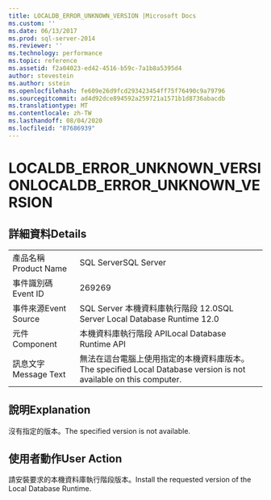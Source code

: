 ```yaml
---
title: LOCALDB_ERROR_UNKNOWN_VERSION |Microsoft Docs
ms.custom: ''
ms.date: 06/13/2017
ms.prod: sql-server-2014
ms.reviewer: ''
ms.technology: performance
ms.topic: reference
ms.assetid: f2a04023-ed42-4516-b59c-7a1b8a5395d4
author: stevestein
ms.author: sstein
ms.openlocfilehash: fe609e26d9fcd293423454ff75f76490c9a79796
ms.sourcegitcommit: ad4d92dce894592a259721a1571b1d8736abacdb
ms.translationtype: MT
ms.contentlocale: zh-TW
ms.lasthandoff: 08/04/2020
ms.locfileid: "87686939"
---
```

# <a name="localdb_error_unknown_version"></a><span data-ttu-id="82e02-102">LOCALDB_ERROR_UNKNOWN_VERSION</span><span class="sxs-lookup"><span data-stu-id="82e02-102">LOCALDB_ERROR_UNKNOWN_VERSION</span></span>
    
## <a name="details"></a><span data-ttu-id="82e02-103">詳細資料</span><span class="sxs-lookup"><span data-stu-id="82e02-103">Details</span></span>  
  
|||  
|-|-|  
|<span data-ttu-id="82e02-104">產品名稱</span><span class="sxs-lookup"><span data-stu-id="82e02-104">Product Name</span></span>|<span data-ttu-id="82e02-105">SQL Server</span><span class="sxs-lookup"><span data-stu-id="82e02-105">SQL Server</span></span>|  
|<span data-ttu-id="82e02-106">事件識別碼</span><span class="sxs-lookup"><span data-stu-id="82e02-106">Event ID</span></span>|<span data-ttu-id="82e02-107">269</span><span class="sxs-lookup"><span data-stu-id="82e02-107">269</span></span>|  
|<span data-ttu-id="82e02-108">事件來源</span><span class="sxs-lookup"><span data-stu-id="82e02-108">Event Source</span></span>|<span data-ttu-id="82e02-109">SQL Server 本機資料庫執行階段 12.0</span><span class="sxs-lookup"><span data-stu-id="82e02-109">SQL Server Local Database Runtime 12.0</span></span>|  
|<span data-ttu-id="82e02-110">元件</span><span class="sxs-lookup"><span data-stu-id="82e02-110">Component</span></span>|<span data-ttu-id="82e02-111">本機資料庫執行階段 API</span><span class="sxs-lookup"><span data-stu-id="82e02-111">Local Database Runtime API</span></span>|  
|<span data-ttu-id="82e02-112">訊息文字</span><span class="sxs-lookup"><span data-stu-id="82e02-112">Message Text</span></span>|<span data-ttu-id="82e02-113">無法在這台電腦上使用指定的本機資料庫版本。</span><span class="sxs-lookup"><span data-stu-id="82e02-113">The specified Local Database version is not available on this computer.</span></span>|  
  
## <a name="explanation"></a><span data-ttu-id="82e02-114">說明</span><span class="sxs-lookup"><span data-stu-id="82e02-114">Explanation</span></span>  
 <span data-ttu-id="82e02-115">沒有指定的版本。</span><span class="sxs-lookup"><span data-stu-id="82e02-115">The specified version is not available.</span></span>  
  
## <a name="user-action"></a><span data-ttu-id="82e02-116">使用者動作</span><span class="sxs-lookup"><span data-stu-id="82e02-116">User Action</span></span>  
 <span data-ttu-id="82e02-117">請安裝要求的本機資料庫執行階段版本。</span><span class="sxs-lookup"><span data-stu-id="82e02-117">Install the requested version of the Local Database Runtime.</span></span>  
  
  
